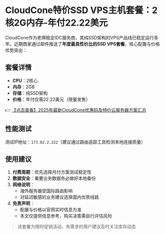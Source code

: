 # CloudCone特价SSD VPS主机套餐：2核2G内存-年付22.22美元

CloudCone作为老牌稳定IDC服务商，其纯SSD架构的VPS产品线已稳定运行多年。近期商家通过邮件推送了**年度最具性价比的SSD VPS套餐**，核心配置与价格优势突出：

## 套餐详情
- **CPU**：2核心
- **内存**：2GB
- **存储**：纯SSD架构
- **价格**：年付仅需22.22美元（限量发售）

👉 [【点击查看】2025年最新CloudCone优惠码及特价云服务器方案汇总](https://bit.ly/Cloudcone)

## 性能测试
测试IP地址：`173.82.2.222`（建议通过路由追踪工具检测本地连接质量）

## 使用建议
1. **付费周期**：优先选择月付方案测试稳定性
2. **数据安全**：重要业务数据务必做好本地备份
3. **网络说明**：
   - 海外服务器受国际路由影响
   - 对延迟敏感的业务建议选择国内优质线路
4. **免责声明**：
   - 配置与价格以官网实时信息为准
   - 本文仅提供信息参考，购买决策需自行评估风险

> 该套餐为限时促销活动，有需求的用户建议及时关注库存动态